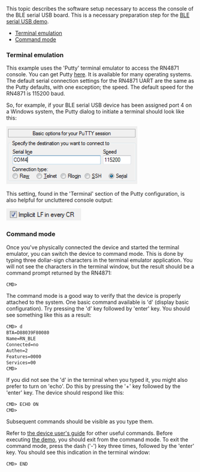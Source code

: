 This topic describes the software setup necessary to access the console of the BLE serial USB board.
This is a necessary preparation step for the [BLE serial USB demo](../demo-pipe/guide.md).

- [Terminal emulation](#terminal-emulation)
- [Command mode](#command-mode)

### Terminal emulation

This example uses the 'Putty' terminal emulator to access the RN4871 console.
You can get Putty [here](https://www.chiark.greenend.org.uk/~sgtatham/putty/latest.html).
It is available for many operating systems.
The default serial connection settings for the RN4871 UART are the same as the Putty defaults, with one exception; the speed.
The default speed for the RN4871 is 115200 baud.

So, for example, if your BLE serial USB device has been assigned port 4 on a Windows system,
the Putty dialog to initiate a terminal should look like this:

<img src="putty.cfg.png" width="350px"/>

This setting, found in the 'Terminal' section of the Putty configuration, is also helpful for uncluttered console output:

<img src="putty.cfg2.png" width="200px"/>

### Command mode

Once you've physically connected the device and started the terminal emulator,  you can switch the device to command mode.  This is done by typing three dollar-sign characters in the terminal emulator application.  You will not see the characters in the terminal window, but the result should be a command prompt returned by the RN4871:

    CMD>

The command mode is a good way to verify that the device is properly attached to the system.  One basic command available is 'd' (display basic configuration).  Try pressing the 'd' key followed by 'enter' key.  You should see something like this as a result:

    CMD> d
    BTA=D88039F80080
    Name=RN_BLE
    Connected=no
    Authen=2
    Features=0000
    Services=00
    CMD>

If you did not see the 'd' in the terminal when you typed it, you might also prefer to turn on 'echo'.  Do this by pressing the '+' key followed by the 'enter' key.  The device should respond like this:

    CMD> ECHO ON
    CMD>

Subsequent commands should be visible as you type them.

Refer to [the device user's guide](http://ww1.microchip.com/downloads/en/DeviceDoc/RN4870-71-Bluetooth-Low-Energy-Module-User-Guide-DS50002466C.pdf) for other useful commands.
Before executing [the demo](../demo-pipe/guide.md), you should exit from the command mode.
To exit the command mode, press the dash ('-') key three times, followed by the 'enter' key.
You should see this indication in the terminal window:

    CMD> END
